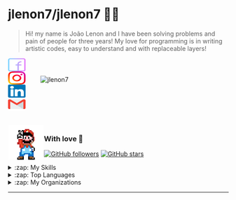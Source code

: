 # jlenon7/jlenon7 👨‍🎨

> Hi! my name is João Lenon and I have been solving problems and pain of people for three years!
> My love for programming is in writing artistic codes, easy to understand and with replaceable layers!

<img src="https://github-readme-stats.vercel.app/api?username=jlenon7&show_icons=true&theme=dracula&locale=en" alt="jlenon7" width="400px" align="right" hspace="30px" vspace="40px"/>

<p>
  <p>
  <a href="https://www.facebook.com/joao.lenon.779" target="_blank">
    <img align="center" src="./.github/icons/facebook.svg" alt="jlenon7" height="30" width="40" />
  </a>

  <a href="https://www.instagram.com/lenonsec/" target="_blank">
    <img align="center" src="./.github/icons/instagram.svg" alt="jlenon7" height="30" width="40" />
  </a>

  <a href="https://www.linkedin.com/in/jo%C3%A3o-lenon-873480194/" target="_blank">
    <img align="center" src="./.github/icons/linkedin.svg" alt="jlenon7" height="30" width="40" />
  </a>

  <a href="mailto:lenonSec7@gmail.com?subject=Hello%20again" target="_blank">
    <img align="center" src="./.github/icons/gmail.svg" alt="jlenon7" height="30" width="40" />
  </a>
  </p>
</p>

<br>

<img src="./.github/mario.png" width="80px" align="left" hspace="1px" vspace="1px">

<h3>With love 💙</h3>

[![GitHub followers](https://img.shields.io/github/followers/jlenon7.svg?style=social&label=Follow&maxAge=2592000)](https://github.com/jlenon7?tab=followers)
[![GitHub stars](https://img.shields.io/github/stars/jlenon7/jlenon7.svg?style=social&label=Star&maxAge=2592000)](https://github.com/jlenon7/jlenon7/stargazers/)

<details>
  <summary>:zap: My Skills</summary>
  
  </br><b>Databases</b>

  <a href="https://www.postgresql.org/" target="_blank">
      <img align="center" src="https://www.vectorlogo.zone/logos/postgresql/postgresql-icon.svg" alt="PostgreSQL" height="30" width="30" />
  </a>

  <a href="https://www.mongodb.com/" target="_blank">
      <img align="center" src="https://www.vectorlogo.zone/logos/mongodb/mongodb-icon.svg" alt="MongoDB" height="30" width="30" />
  </a>

  <a href="https://redis.io/" target="_blank">
      <img align="center" src="https://www.vectorlogo.zone/logos/redis/redis-icon.svg" alt="Redis" height="30" width="30" />
  </a>

  </br><b>Languages</b>

  <a href="https://nodejs.org/en/" target="_blank">
      <img align="center" src="https://www.vectorlogo.zone/logos/nodejs/nodejs-icon.svg" alt="NodeJS" height="30" width="30" />
  </a>

  <a href="https://www.php.net/manual/pt_BR/intro-whatis.php" target="_blank">
      <img align="center" src="https://www.vectorlogo.zone/logos/php/php-icon.svg" alt="PHP" height="40" width="40" />
  </a>

  </br><b>Frameworks</b>

  <a href="https://adonisjs.com/" target="_blank">
      <img align="center" src="https://adonisjs.com/images/favicons/favicon-196x196.png" alt="AdonisJS" height="30" width="30" />
  </a>

  <a href="https://nestjs.com/" target="_blank">
      <img align="center" src="https://www.vectorlogo.zone/logos/nestjs/nestjs-icon.svg" alt="NestJS" height="30" width="30" />
  </a>

  <a href="https://laravel.com/" target="_blank">
      <img align="center" src="https://www.vectorlogo.zone/logos/laravel/laravel-icon.svg" alt="Laravel" height="30" width="30" />
  </a>

  </br><b>Clouds</b>

  <a href="https://aws.amazon.com/en/" target="_blank">
      <img align="center" src="https://www.vectorlogo.zone/logos/amazon_aws/amazon_aws-icon.svg" alt="Amazon AWS" height="30" width="30" />
  </a>

  <a href="https://cloud.google.com/" target="_blank">
      <img align="center" src="https://www.vectorlogo.zone/logos/google_cloud/google_cloud-icon.svg" alt="Google Cloud" height="30" width="30" />
  </a>

  </br><b>For API</b>

  <a href="https://becode.com.br/o-que-e-api-rest-e-restful/" target="_blank">
      <img align="center" src="./.github/icons/rest.png" alt="Rest" height="30" width="30" />
  </a>

  <a href="https://graphql.org/" target="_blank">
      <img align="center" src="https://www.vectorlogo.zone/logos/graphql/graphql-icon.svg" alt="GraphQL" height="30" width="30" />
  </a>

  </br><b>Messaging and Queues</b>

  <a href="https://www.rabbitmq.com/" target="_blank">
      <img align="center" src="https://www.vectorlogo.zone/logos/rabbitmq/rabbitmq-icon.svg" alt="RabbitMQ" height="30" width="30" />
  </a>

  <a href="https://redis.io/" target="_blank">
      <img align="center" src="https://www.vectorlogo.zone/logos/redis/redis-icon.svg" alt="Redis" height="30" width="30" />
  </a>

  </br><b>Containerization and Deploy</b>

  <a href="https://www.docker.com/" target="_blank">
      <img align="center" src="https://www.vectorlogo.zone/logos/docker/docker-icon.svg" alt="Docker" height="40" width="40" />
  </a>

  <a href="https://kubernetes.io/en/" target="_blank">
      <img align="center" src="https://www.vectorlogo.zone/logos/kubernetes/kubernetes-icon.svg" alt="Kubernetes" height="30" width="30" />
  </a>

  <a href="https://nginx.org/en/" target="_blank">
      <img align="center" src="https://www.vectorlogo.zone/logos/nginx/nginx-icon.svg" alt="Nginx" height="30" width="30" />
  </a>

  <a href="https://www.heroku.com/" target="_blank">
      <img align="center" src="https://www.vectorlogo.zone/logos/heroku/heroku-icon.svg" alt="Heroku" height="30" width="30" />
  </a>
</details>

<details>
  <summary>:zap: Top Languages</summary>
  
  </br>
  
  <img src="https://github-readme-stats.vercel.app/api/top-langs/?username=jlenon7&layout=compact&theme=dracula">
</details>

<details>
  <summary>:zap: My Organizations</summary>
  </br>

  <a href="https://github.com/SecJS" target="_blank">
      <img align="center" src="./.github/icons/javascript.png" alt="SecJS" height="30" width="30" />
  </a>
  <a href="https://github.com/Agrovence" target="_blank">
      <img align="center" src="https://avatars1.githubusercontent.com/u/68448449?s=200&v=4" alt="Agrovence" height="30" width="30" />
  </a>
  <a href="https://github.com/Dale-gg" target="_blank">
      <img align="center" src="https://avatars3.githubusercontent.com/u/64610249?s=200&v=4" alt="Dale.gg" height="30" width="30" />
  </a>
  <a href="https://github.com/txssec" target="_blank">
      <img align="center" src="https://avatars0.githubusercontent.com/u/75734433?s=200&v=4" alt="TxsSec" height="30" width="30" />
  </a>
  <a href="https://github.com/makeproteam" target="_blank">
      <img align="center" src="https://avatars2.githubusercontent.com/u/28454051?s=200&v=4" alt="Makeproteam" height="30" width="30" />
  </a>
</details>

---
